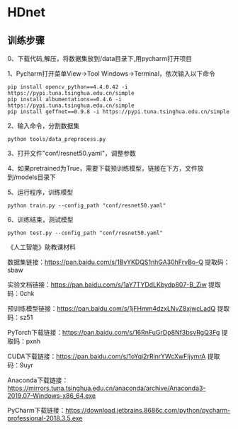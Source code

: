 # HDnet

## 训练步骤
0、下载代码,解压，将数据集放到/data目录下,用pycharm打开项目

1、Pycharm打开菜单View->Tool Windows->Terminal，依次输入以下命令
```
pip install opencv_python==4.4.0.42 -i https://pypi.tuna.tsinghua.edu.cn/simple 
pip install albumentations==0.4.6 -i https://pypi.tuna.tsinghua.edu.cn/simple 
pip install geffnet==0.9.8 -i https://pypi.tuna.tsinghua.edu.cn/simple 
```

2、输入命令，分割数据集
```
python tools/data_preprocess.py
```

3、打开文件"conf/resnet50.yaml"，调整参数

4、如果pretrained为True，需要下载预训练模型，链接在下方，文件放到/models目录下

5、运行程序，训练模型
```
python train.py --config_path "conf/resnet50.yaml"
```

6、训练结束，测试模型
```
python test.py --config_path "conf/resnet50.yaml"
```

《人工智能》助教课材料

数据集链接：https://pan.baidu.com/s/1BvYKDQS1nhGA30hFrvBo-Q 
提取码：sbaw 

实验文档链接：https://pan.baidu.com/s/1aY7TYDdLKbydp807-B_Ziw 
提取码：0chk

预训练模型链接：https://pan.baidu.com/s/1jFHmm4dzxLNvZ8xjwcLadQ 
提取码：sz51 

PyTorch下载链接：https://pan.baidu.com/s/16RnFuGrDp8Nf3bsvRgQ3Fg
提取码：pxnh

CUDA下载链接：https://pan.baidu.com/s/1oYqi2rRinrYWcXwFIjymrA
提取码：9uyr

Anaconda下载链接：https://mirrors.tuna.tsinghua.edu.cn/anaconda/archive/Anaconda3-2019.07-Windows-x86_64.exe

PyCharm下载链接：https://download.jetbrains.8686c.com/python/pycharm-professional-2018.3.5.exe

